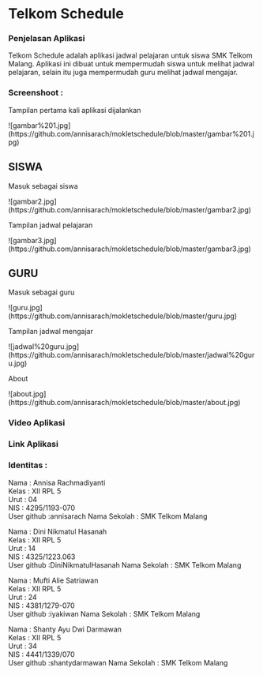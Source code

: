 <h1>Telkom Schedule</h1>

<h3>Penjelasan Aplikasi</h3>
<p>  Telkom Schedule adalah aplikasi jadwal pelajaran untuk siswa SMK Telkom Malang. Aplikasi ini dibuat untuk mempermudah siswa 
untuk melihat jadwal pelajaran, selain itu juga mempermudah guru melihat jadwal mengajar.

<h3>Screenshoot :</h3>

<p>Tampilan pertama kali aplikasi dijalankan</p>
![gambar%201.jpg](https://github.com/annisarach/mokletschedule/blob/master/gambar%201.jpg)</br>

<h2>SISWA</h2>
<p>Masuk sebagai siswa</p>
![gambar2.jpg](https://github.com/annisarach/mokletschedule/blob/master/gambar2.jpg)</br>
<p>Tampilan jadwal pelajaran</p>
![gambar3.jpg](https://github.com/annisarach/mokletschedule/blob/master/gambar3.jpg)</br>

<h2>GURU</h2>
<p>Masuk sebagai guru</p>
![guru.jpg](https://github.com/annisarach/mokletschedule/blob/master/guru.jpg)
<p>Tampilan jadwal mengajar</p>
![jadwal%20guru.jpg](https://github.com/annisarach/mokletschedule/blob/master/jadwal%20guru.jpg)
<p>About</p>
![about.jpg](https://github.com/annisarach/mokletschedule/blob/master/about.jpg)

<h3>Video Aplikasi</h3>
<p></p>

<h3>Link Aplikasi</h3>
<p></p>

<h3>Identitas :</h3>
Nama : Annisa Rachmadiyanti <br>
Kelas : XII RPL 5 <br>
Urut : 04 <br>
NIS : 4295/1193-070 <br>
User github :annisarach
Nama Sekolah : SMK Telkom Malang <br>

Nama : Dini Nikmatul Hasanah <br>
Kelas : XII RPL 5 <br>
Urut : 14 <br>
NIS : 4325/1223.063 <br>
User github :DiniNikmatulHasanah
Nama Sekolah : SMK Telkom Malang <br>

Nama : Mufti Alie Satriawan <br>
Kelas : XII RPL 5 <br>
Urut : 24 <br>
NIS : 4381/1279-070 <br>
User github :iyakiwan
Nama Sekolah : SMK Telkom Malang <br>

Nama : Shanty Ayu Dwi Darmawan <br>
Kelas : XII RPL 5 <br>
Urut : 34 <br>
NIS : 4441/1339/070 <br>
User github :shantydarmawan
Nama Sekolah : SMK Telkom Malang <br>
